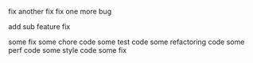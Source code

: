 fix
another fix
fix one more bug

add sub feature
fix

some fix
some chore code
some test code
some refactoring code
some perf code
some style code
some fix
